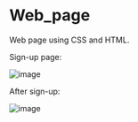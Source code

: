 # Web_page
Web page using CSS and HTML.

Sign-up page:

![image](https://user-images.githubusercontent.com/96879019/147773864-f990b13b-f7a9-4c1b-a91f-a2a9135e765d.png)

After sign-up:

![image](https://user-images.githubusercontent.com/96879019/147766336-d615711c-647e-482e-b1ff-6fe7d9da6d80.png)
